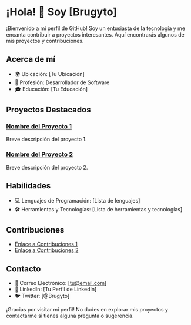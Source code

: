 # ¡Hola! 👋 Soy [Brugyto]

¡Bienvenido a mi perfil de GitHub! Soy un entusiasta de la tecnología y me encanta contribuir a proyectos interesantes. Aquí encontrarás algunos de mis proyectos y contribuciones.

## Acerca de mí

- 🌍 Ubicación: [Tu Ubicación]
- 💼 Profesión: Desarrollador de Software
- 🎓 Educación: [Tu Educación]

## Proyectos Destacados

### [Nombre del Proyecto 1](enlace_al_proyecto_1)
Breve descripción del proyecto 1.

### [Nombre del Proyecto 2](enlace_al_proyecto_2)
Breve descripción del proyecto 2.

## Habilidades

- 💻 Lenguajes de Programación: [Lista de lenguajes]
- 🛠️ Herramientas y Tecnologías: [Lista de herramientas y tecnologías]

## Contribuciones

- [Enlace a Contribuciones 1](enlace_a_contribucion_1)
- [Enlace a Contribuciones 2](enlace_a_contribucion_2)

## Contacto

- 📧 Correo Electrónico: [tu@email.com]
- 🔗 LinkedIn: [Tu Perfil de LinkedIn]
- 🐦 Twitter: [@Brugyto]

¡Gracias por visitar mi perfil! No dudes en explorar mis proyectos y contactarme si tienes alguna pregunta o sugerencia.
